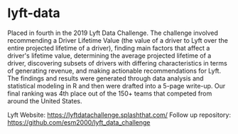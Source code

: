 # lyft-data
Placed in fourth in the 2019 Lyft Data Challenge. The challenge involved recommending a Driver Lifetime Value (the value of a driver to Lyft over the entire projected lifetime of a driver), finding main factors that affect a driver's lifetime value, determining the average projected lifetime of a driver, discovering subsets of drivers with differing characteristics in terms of generating revenue, and making actionable recommendations for Lyft. The findings and results were generated through data analysis and statistical modeling in R and then were drafted into a 5-page write-up. Our final ranking was 4th place out of the 150+ teams that competed from around the United States.

Lyft Website: https://lyftdatachallenge.splashthat.com/
Follow up repository: https://github.com/esm2000/lyft_data_challenge

